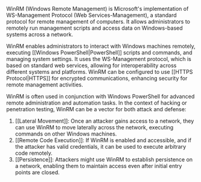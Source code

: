 WinRM (Windows Remote Management) is Microsoft's implementation of WS-Management Protocol (Web Services-Management), a standard protocol for remote management of computers. It allows administrators to remotely run management scripts and access data on Windows-based systems across a network.

WinRM enables administrators to interact with Windows machines remotely, executing [[Windows PowerShell|PowerShell]] scripts and commands, and managing system settings. It uses the WS-Management protocol, which is based on standard web services, allowing for interoperability across different systems and platforms. WinRM can be configured to use [[HTTPS Protocol|HTTPS]] for encrypted communications, enhancing security for remote management activities.

WinRM is often used in conjunction with Windows PowerShell for advanced remote administration and automation tasks. In the context of hacking or penetration testing, WinRM can be a vector for both attack and defense:

1. [[Lateral Movement]]: Once an attacker gains access to a network, they can use WinRM to move laterally across the network, executing commands on other Windows machines.
2. [[Remote Code Execution]]: If WinRM is enabled and accessible, and if the attacker has valid credentials, it can be used to execute arbitrary code remotely.
3. [[Persistence]]: Attackers might use WinRM to establish persistence on a network, enabling them to maintain access even after initial entry points are closed.
